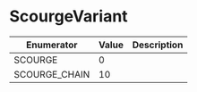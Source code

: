 # ScourgeVariant

| Enumerator     | Value | Description |
| -------------- | ----- | ----------- |
| SCOURGE        | 0     |             |
| SCOURGE\_CHAIN | 10    |             |
